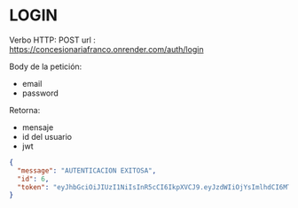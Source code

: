 # LOGIN

Verbo HTTP: POST
url : https://concesionariafranco.onrender.com/auth/login

Body de la petición:

- email
- password

Retorna:

- mensaje
- id del usuario
- jwt

```json
{
  "message": "AUTENTICACION EXITOSA",
  "id": 6,
  "token": "eyJhbGciOiJIUzI1NiIsInR5cCI6IkpXVCJ9.eyJzdWIiOjYsImlhdCI6MTY5NDYwMjkxOSwiZXhwIjoxNjk0NjAzNTE5fQ.kEUPmXJWVM3Kzlnz7mcsS8N76c8ScyJPz8fkBQ4xaYg"
}
```
